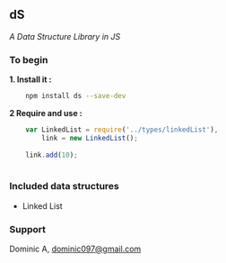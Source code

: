 ## dS
 _A Data Structure Library in JS_
 
### To begin

 **1. Install it :**

```bash
	npm install ds --save-dev
```
**2 Require and use :**

```js	
    var LinkedList = require('../types/linkedList'),
    	link = new LinkedList();
    
    link.add(10);
    
```

### Included data structures

- Linked List


### Support
Dominic A, [dominic097@gmail.com](mailto:dominic097@gmail.com)


